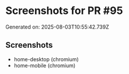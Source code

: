 # Screenshots for PR #95

Generated on: 2025-08-03T10:55:42.739Z

## Screenshots
- home-desktop (chromium)
- home-mobile (chromium)
